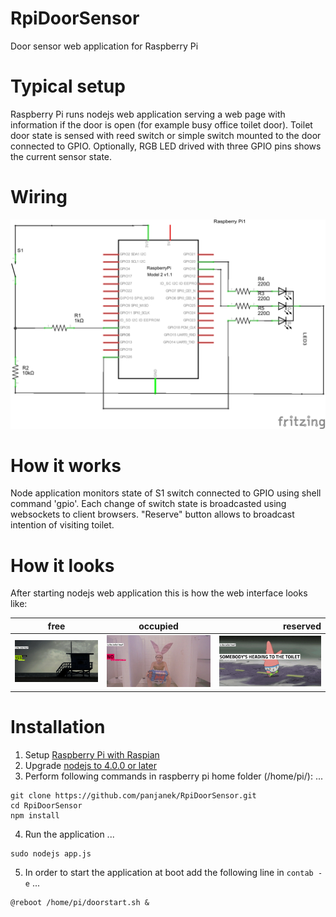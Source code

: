 # RpiDoorSensor
Door sensor web application for Raspberry Pi

# Typical setup
Raspberry Pi runs nodejs web application serving a web page with information if the door is open (for example busy office toilet door).
Toilet door state is sensed with reed switch or simple switch mounted to the door connected to GPIO.
Optionally, RGB LED drived with three GPIO pins shows the current sensor state.

# Wiring

![alt tag](https://raw.githubusercontent.com/panjanek/RpiDoorSensor/master/doc/doorsensor_schem.png) 

# How it works

Node application monitors state of S1 switch connected to GPIO using shell command 'gpio'. Each change of switch state is broadcasted using websockets to client browsers.
"Reserve" button allows to broadcast intention of visiting toilet.

# How it looks

After starting nodejs web application this is how the web interface looks like:

| free          | occupied      | reserved  |
| ------------- |:-------------:| -----:|
| ![alt tag](https://raw.githubusercontent.com/panjanek/RpiDoorSensor/master/doc/toilet-free.jpg)  | ![alt tag](https://raw.githubusercontent.com/panjanek/RpiDoorSensor/master/doc/toilet-occupied.jpg) | ![alt tag](https://raw.githubusercontent.com/panjanek/RpiDoorSensor/master/doc/toilet-reservation.jpg) |

# Installation

1. Setup [Raspberry Pi with Raspian](https://www.raspberrypi.org/downloads/raspbian/)
2. Upgrade [nodejs to 4.0.0 or later](http://blog.wia.io/installing-node-js-v4-0-0-on-a-raspberry-pi/)
3. Perform following commands in raspberry pi home folder (/home/pi/):
...
```
git clone https://github.com/panjanek/RpiDoorSensor.git
cd RpiDoorSensor
npm install
```
4. Run the application
...
```
sudo nodejs app.js
```
5. In order to start the application at boot add the following line in ```contab -e```
...
```
@reboot /home/pi/doorstart.sh &
```


